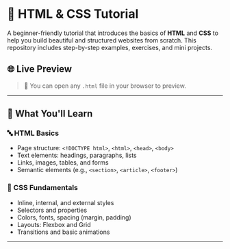 # 🧠 HTML & CSS Tutorial

A beginner-friendly tutorial that introduces the basics of **HTML** and **CSS** to help you build beautiful and structured websites from scratch. This repository includes step-by-step examples, exercises, and mini projects.

## 🌐 Live Preview

> 📂 You can open any `.html` file in your browser to preview.

---

## 🏁 What You'll Learn

### 🔤 HTML Basics
- Page structure: `<!DOCTYPE html>`, `<html>`, `<head>`, `<body>`
- Text elements: headings, paragraphs, lists
- Links, images, tables, and forms
- Semantic elements (e.g., `<section>`, `<article>`, `<footer>`)

### 🎨 CSS Fundamentals
- Inline, internal, and external styles
- Selectors and properties
- Colors, fonts, spacing (margin, padding)
- Layouts: Flexbox and Grid
- Transitions and basic animations

---
